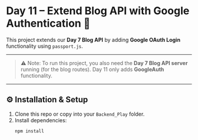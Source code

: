 # Day 11 – Extend Blog API with Google Authentication 🚀

This project extends our **Day 7 Blog API** by adding **Google OAuth Login** functionality using `passport.js`.

---

> ⚠️ Note: To run this project, you also need the **Day 7 Blog API server** running (for the blog routes). Day 11 only adds **GoogleAuth** functionality.

---

## ⚙️ Installation & Setup

1. Clone this repo or copy into your `Backend_Play` folder.
2. Install dependencies:
   ```bash
   npm install
   ```
